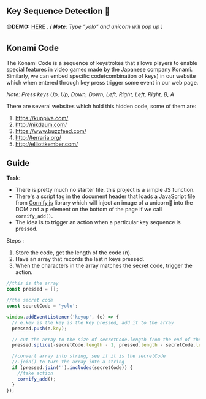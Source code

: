 ## Key Sequence Detection 🦄

🟡**DEMO:** [HERE](https://mitzelldone.github.io/JavaScript30/The%2030%20Projects/12%20-%20Key%20Sequence%20Detection/index.html) .
*( **Note**: Type "yolo" and unicorn will pop up )*

## Konami Code
The Konami Code is a sequence of keystrokes that allows players to enable special features in video games made by the Japanese company Konami.
Similarly, we can embed specific code(combination of keys) in our website which when entered through key press trigger some event in our web page.

*Note: Press keys Up, Up, Down, Down, Left, Right, Left, Right, B, A*

There are several websites which hold this hidden code, some of them are:
1. https://kuppiya.com/
2. http://nikdaum.com/
3. https://www.buzzfeed.com/
4. http://terraria.org/
5. http://elliottkember.com/

## Guide
**Task:** 
- There is pretty much no starter file, this project is a simple JS function. 
- There's a script tag in the document header that loads a JavaScript file from [Cornify.js](https://www.cornify.com/) library which will inject an image of a unicorn🦄 into the DOM and a p element on the bottom of the page if we call `cornify_add()`.
- The idea is to trigger an action when a particular key sequence is pressed.

Steps :

1. Store the code, get the length of the code (n).
2. Have an array that records the last n keys pressed.
3. When the characters in the array matches the secret code, trigger the action.

```JavaSCript
//this is the array
const pressed = [];

//the secret code
const secretCode = 'yolo';

window.addEventListener('keyup', (e) => {
  // e.key is the key is the key pressed, add it to the array
  pressed.push(e.key);

  // cut the array to the size of secretCode.length from the end of the array
  pressed.splice(-secretCode.length - 1, pressed.length - secretCode.length);

  //convert array into string, see if it is the secretCode
  //.join() to turn the array into a string
  if (pressed.join('').includes(secretCode)) {
    //take action
    cornify_add();
  }
});
```

